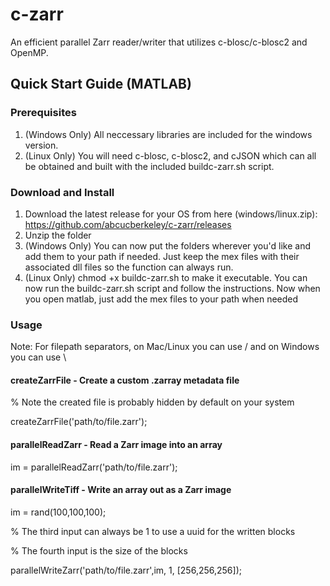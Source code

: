 # c-zarr
An efficient parallel Zarr reader/writer that utilizes c-blosc/c-blosc2 and OpenMP.

## Quick Start Guide (MATLAB)

### Prerequisites
1. (Windows Only) All neccessary libraries are included for the windows version.
2. (Linux Only) You will need c-blosc, c-blosc2, and cJSON which can all be obtained and built with the included buildc-zarr.sh script.


### Download and Install
1. Download the latest release for your OS from here (windows/linux.zip): https://github.com/abcucberkeley/c-zarr/releases
2. Unzip the folder
3. (Windows Only) You can now put the folders wherever you'd like and add them to your path if needed. Just keep the mex files with their associated dll files so the function can always run.
4. (Linux Only) chmod +x buildc-zarr.sh to make it executable. You can now run the buildc-zarr.sh script and follow the instructions. Now when you open matlab, just add the mex files to your path when needed

### Usage
Note: For filepath separators, on Mac/Linux you can use / and on Windows you can use \

#### createZarrFile - Create a custom .zarray metadata file
% Note the created file is probably hidden by default on your system

createZarrFile('path/to/file.zarr');

#### parallelReadZarr - Read a Zarr image into an array
im = parallelReadZarr('path/to/file.zarr');

#### parallelWriteTiff - Write an array out as a Zarr image
im = rand(100,100,100);

% The third input can always be 1 to use a uuid for the written blocks

% The fourth input is the size of the blocks

parallelWriteZarr('path/to/file.zarr',im, 1, [256,256,256]);
